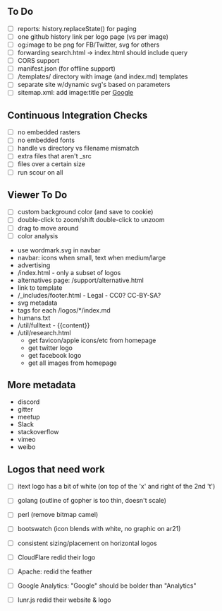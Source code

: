 
## To Do
 - [ ] reports: history.replaceState() for paging
 - [ ] one github history link per logo page (vs per image)
 - [ ] og:image to be png for FB/Twitter, svg for others
 - [ ] forwarding search.html -> index.html should include query
 - [ ] CORS support
 - [ ] manifest.json (for offline support)
 - [ ] /templates/ directory with image (and index.md) templates
 - [ ] separate site w/dynamic svg's based on parameters
 - [ ] sitemap.xml: add image:title per [Google](https://support.google.com/webmasters/answer/178636?hl=en)

## Continuous Integration Checks
 - [ ] no embedded rasters
 - [ ] no embedded fonts
 - [ ] handle vs directory vs filename mismatch
 - [ ] extra files that aren't _src
 - [ ] files over a certain size
 - [ ] run scour on all

## Viewer To Do
 - [ ] custom background color (and save to cookie)
 - [ ] double-click to zoom/shift double-click to unzoom
 - [ ] drag to move around
 - [ ] color analysis

 * use wordmark.svg in navbar
 * navbar: icons when small, text when medium/large
 * advertising
 * /index.html - only a subset of logos
 * alternatives page: /support/alternative.html
 * link to template
 * /_includes/footer.html - Legal - CC0?  CC-BY-SA?
 * svg metadata
 * tags for each /logos/*/index.md
 * humans.txt
 * /util/fulltext - {{content}}
 * /util/research.html
	- get favicon/apple icons/etc from homepage
	- get twitter logo
	- get facebook logo
	- get all images from homepage

## More metadata
 * discord
 * gitter
 * meetup
 * Slack
 * stackoverflow
 * vimeo
 * weibo

## Logos that need work
 - [ ] itext logo has a bit of white (on top of the 'x' and right of the 2nd 't')
 - [ ] golang (outline of gopher is too thin, doesn't scale)
 - [ ] perl (remove bitmap camel)
 - [ ] bootswatch (icon blends with white, no graphic on ar21)
 - [ ] consistent sizing/placement on horizontal logos
 - [ ] CloudFlare redid their logo
 - [ ] Apache: redid the feather
 - [ ] Google Analytics: "Google" should be bolder than "Analytics"
 - [ ] lunr.js redid their website & logo

